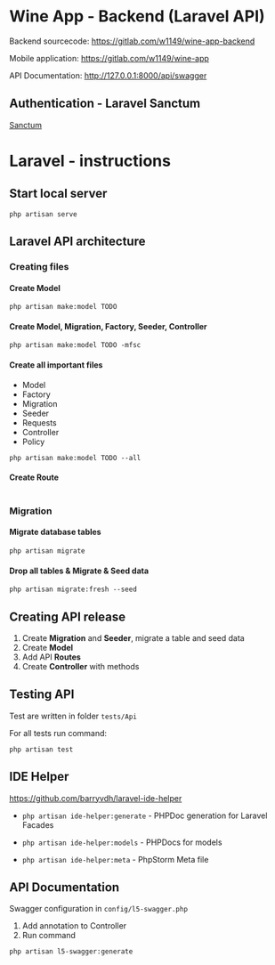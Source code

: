 # Wine App - Backend (Laravel API)

Backend sourcecode: https://gitlab.com/w1149/wine-app-backend

Mobile application: https://gitlab.com/w1149/wine-app

API Documentation: http://127.0.0.1:8000/api/swagger

## Authentication - Laravel Sanctum
<p>
<a href="https://laravel.com/docs/9.x/sanctum">Sanctum</a>
</p>

# Laravel - instructions
## Start local server
```
php artisan serve
```

## Laravel API architecture

### Creating files

#### Create Model
```
php artisan make:model TODO
```

#### Create Model, Migration, Factory, Seeder, Controller
```
php artisan make:model TODO -mfsc
```

#### Create all important files
- Model
- Factory
- Migration
- Seeder
- Requests
- Controller
- Policy

```
php artisan make:model TODO --all
```

#### Create Route
```
```

### Migration

#### Migrate database tables
```
php artisan migrate
```

#### Drop all tables & Migrate & Seed data
```
php artisan migrate:fresh --seed
```


## Creating API release
1) Create **Migration** and **Seeder**, migrate a table and seed data
2) Create **Model**
3) Add API **Routes**
4) Create **Controller** with methods


## Testing API
Test are written in folder ``tests/Api``

For all tests run command:
```
php artisan test
```

## IDE Helper
https://github.com/barryvdh/laravel-ide-helper

- ```php artisan ide-helper:generate``` - PHPDoc generation for Laravel Facades

- ```php artisan ide-helper:models``` - PHPDocs for models

- ```php artisan ide-helper:meta``` - PhpStorm Meta file

## API Documentation
Swagger configuration in `config/l5-swagger.php`

1) Add annotation to Controller
2) Run command 
```
php artisan l5-swagger:generate
```

